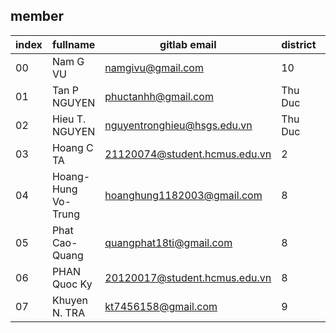 ## member

| index | fullname            | gitlab email                  | district | birth  |
| ----- | ------------------- | ----------------------------- | -------- | - |
| 00    | Nam G VU            | namgivu@gmail.com             | 10       | 1982 |
| 01    | Tan P NGUYEN        | phuctanhh@gmail.com           | Thu Duc  | 2003 |
| 02    | Hieu T. NGUYEN      | nguyentronghieu@hsgs.edu.vn   | Thu Duc  |
| 03    | Hoang C TA          | 21120074@student.hcmus.edu.vn | 2        | 2003 |
| 04    | Hoang-Hung Vo-Trung | hoanghung1182003@gmail.com    | 8        | 2003 |
| 05    | Phat Cao-Quang      | quangphat18ti@gmail.com       | 8        |
| 06    | PHAN Quoc Ky        | 20120017@student.hcmus.edu.vn | 8        |
| 07    | Khuyen N. TRA       | kt7456158@gmail.com           | 9	     | 2002 |
